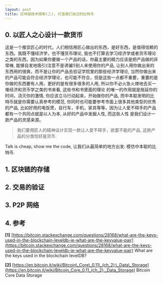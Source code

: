 ```yaml
---
layout: post
title: 区块链技术探索(二), 打造我们自己的比特币
---
```


## 0. 以匠人之心设计一款货币

这是一个推崇匠心的时代，人们相信用匠心做出的东西，是好东西，是值得信赖的东西。我既不懂经济学，也不懂货币理论, 我也不打算去学习经济学或者货币理论之类的东西，因为如果你要做一个产品的话，你最主要的精力应该是把产品做的非常棒, 能够自发地吸引(注意不是诱骗!)别人来使用你的产品, 
让别人用你做出来的东西用的很爽，而不是让你的产品去验证学院里的那些经济学理论, 当然你做出来的产品可能会符合经济学理论，也可能不符合，但是这些一点都不重要，重要的是你做的东西要有人用，更好的是有很多很多的人用, 所以你不必火急火燎地去买一堆经济和货币学之类的书来看, 这些书和书里面的理论
的唯一的作用就是拖延你的时间，浇灭你的激情, 你应该立马行动起来，开始做你的产品, 而中本聪发明的比特币就是你需要认真参考的模范, 你同时也可能要参考市面上很多其他类型的优秀的产品, 比如好用的电饭煲，自行车，手机，家具等等，因为让人爱不释手的产品都有一个共同点就是以人为本, 从好的产品中发掘人性, 而这些人性
是我们设计一款产品的灵感来源。

> 我们要用匠人的精神设计实现一款让人爱不释手，欲罢不能的产品, 这款产品的分类恰好是货币.

Talk is cheap, show me the code, 让我们从最简单的地方出发: 模仿中本聪的比特币.

## 1. 区块链的存储

## 2. 交易的验证

## 3. P2P 网络

## 4. 参考

<b id="ref-1">[1]</b> [https://bitcoin.stackexchange.com/questions/28168/what-are-the-keys-used-in-the-blockchain-leveldb-ie-what-are-the-keyvalue-pair](https://bitcoin.stackexchange.com/questions/28168/what-are-the-keys-used-in-the-blockchain-leveldb-ie-what-are-the-keyvalue-pair) What are the keys used in the blockchain levelDB?

<b id="ref-2">[2]</b> [https://en.bitcoin.it/wiki/Bitcoin\_Core\_0.11\_(ch_2):\_Data\_Storage](https://en.bitcoin.it/wiki/Bitcoin_Core_0.11_(ch_2):_Data_Storage) Bitcoin Core Data Storage


